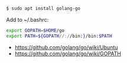 ```bash
$ sudo apt install golang-go
```

Add to ~/.bashrc:

```bash
export GOPATH=$HOME/go
export PATH=${GOPATH//://bin:}/bin:$PATH
```

- https://github.com/golang/go/wiki/Ubuntu
- https://github.com/golang/go/wiki/GOPATH
